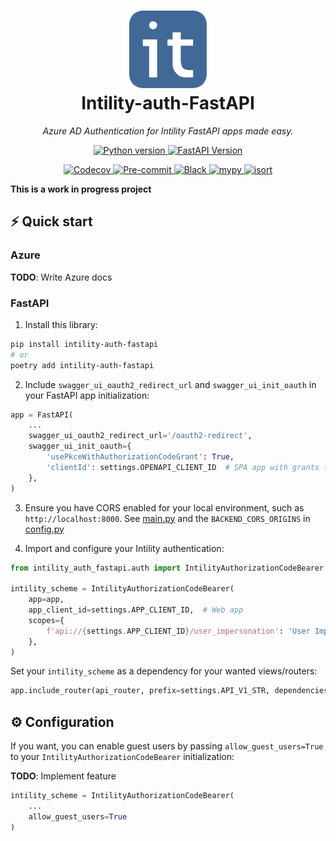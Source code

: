 <h1 align="center">
  <img src=".github/images/intility.png" width="124px"/><br/>
  Intility-auth-FastAPI
</h1>

<p align="center">
    <em>Azure AD Authentication for Intility FastAPI apps made easy.</em>
</p>
<p align="center">
    <a href="https://python.org">
        <img src="https://img.shields.io/badge/python-v3.8+-blue.svg" alt="Python version">
    </a>
    <a href="https://djangoproject.com">
        <img src="https://img.shields.io/badge/FastAPI-0.68.0+%20-blue.svg" alt="FastAPI Version">
    </a>
</p>
<p align="center">
    <a href="https://codecov.io/gh/intility/metroid">
        <img src="https://codecov.io/gh/intility/intility-auth-fastapi/branch/main/graph/badge.svg" alt="Codecov">
    </a>
    <a href="https://github.com/pre-commit/pre-commit">
        <img src="https://img.shields.io/badge/pre--commit-enabled-brightgreen?logo=pre-commit&logoColor=white" alt="Pre-commit">
    </a>
    <a href="https://github.com/psf/black">
        <img src="https://img.shields.io/badge/code%20style-black-000000.svg" alt="Black">
    </a>
    <a href="http://mypy-lang.org">
        <img src="http://www.mypy-lang.org/static/mypy_badge.svg" alt="mypy">
    </a>
    <a href="https://pycqa.github.io/isort/">
        <img src="https://img.shields.io/badge/%20imports-isort-%231674b1?style=flat&labelColor=ef8336" alt="isort">
    </a>
</p>

**This is a work in progress project**

## ⚡️ Quick start
### Azure
**TODO**: Write Azure docs

### FastAPI

1. Install this library:
```bash
pip install intility-auth-fastapi
# or
poetry add intility-auth-fastapi
```

2. Include `swagger_ui_oauth2_redirect_url` and `swagger_ui_init_oauth` in your FastAPI app initialization:

```python
app = FastAPI(
    ...
    swagger_ui_oauth2_redirect_url='/oauth2-redirect',
    swagger_ui_init_oauth={
        'usePkceWithAuthorizationCodeGrant': True, 
        'clientId': settings.OPENAPI_CLIENT_ID  # SPA app with grants to your app
    },
)
```

3. Ensure you have CORS enabled for your local environment, such as `http://localhost:8000`. See [main.py](main.py) 
and the `BACKEND_CORS_ORIGINS` in [config.py](demoproj/core/config.py) 

4. Import and configure your Intility authentication:

```python
from intility_auth_fastapi.auth import IntilityAuthorizationCodeBearer

intility_scheme = IntilityAuthorizationCodeBearer(
    app=app,
    app_client_id=settings.APP_CLIENT_ID,  # Web app
    scopes={
        f'api://{settings.APP_CLIENT_ID}/user_impersonation': 'User Impersonation',
    },
)
```

Set your `intility_scheme` as a dependency for your wanted views/routers:

```python
app.include_router(api_router, prefix=settings.API_V1_STR, dependencies=[Depends(intility_scheme)])
```

## ⚙️ Configuration
If you want, you can enable guest users by passing `allow_guest_users=True` to your `IntilityAuthorizationCodeBearer` 
initialization:

**TODO**: Implement feature

```python
intility_scheme = IntilityAuthorizationCodeBearer(
    ...
    allow_guest_users=True
)
```